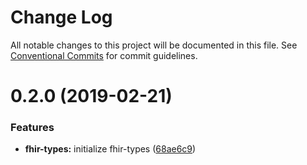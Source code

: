 # Change Log

All notable changes to this project will be documented in this file.
See [Conventional Commits](https://conventionalcommits.org) for commit guidelines.

# 0.2.0 (2019-02-21)


### Features

* **fhir-types:** initialize fhir-types ([68ae6c9](https://github.com/tangdrew/fhir-ts/commit/68ae6c9))
